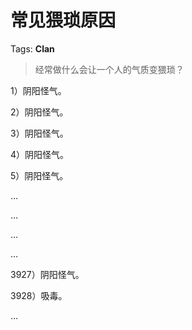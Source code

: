 # 常见猥琐原因

Tags: **Clan**

> 经常做什么会让一个人的气质变猥琐？



1）阴阳怪气。

2）阴阳怪气。

3）阴阳怪气。

4）阴阳怪气。

5）阴阳怪气。

…

…  
  
…

  


  


  


  


  


  


  


  


  


  


  


  


  


…

3927）阴阳怪气。

3928）吸毒。

…



